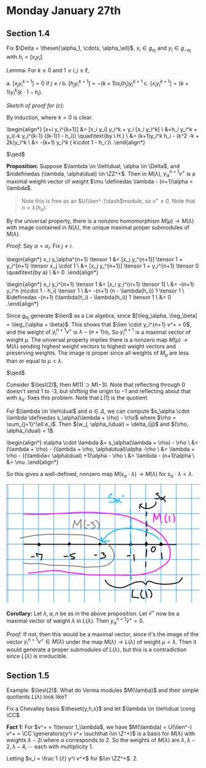 # Monday January 27th

## Section 1.4

Fix $\Delta = \theset{\alpha_1, \cdots, \alpha_\ell}$, $x_i \in g_{\alpha_i}$ and $y_i \in g_{-\alpha_i}$ with $h_i = [x_i y_i]$.

Lemma:
For $k\geq 0$ and $1 \leq i, j \leq \ell$,

a. $[x_j y_i^{k+1}] = 0$ if $j\neq i$
b. $[h_j y_i^{k+1}] = -(k+1) \alpha_i(h_j) y_i^{k+1}$
c. $[x_i y_i^{k+1}] = (k+1) y_i^{k} (k\cdot 1 - h_i)$.

*Sketch of proof for (c):*

By induction, where $k=0$ is clear.

\begin{align*}
[x+i y_i^{k+1}]
&= [x_i y_i] y_i^k + y_i [x_i y_i^k] \\
&=h_i y_i^k + y_i(-k y_i^{k-1} ((k-1)1 - h_i)) \quad\text{by I.H.} \\
&= (k+1)y_i^k h_i - (k^2 -k + 2k)y_i^k \\
&= -(k+1) y_i^k ( k\cdot 1 - h_i )\\
.\end{align*}

$\qed$

**Proposition:** 
Suppose $\lambda \in \lieh\dual, \alpha \in \Delta$, and $n\definedas (\lambda, \alpha\dual) \in \ZZ^+$.
Then in $M(\lambda)$, $y_\alpha^{n+1} v^+$ is a maximal weight vector of weight $\mu \definedas \lambda - (n+1)\alpha < \lambda$.

> Note this is free as an $U(\lien^-)\dash$module, so $v^+ \neq 0$.
> Note that $n = \lambda(h_\alpha)$.

By the universal property, there is a nonzero homomorphism $M(\mu) \to M(\lambda)$ with image contained in $N(\lambda)$, the unique maximal proper submodules of $M(\lambda)$.

*Proof:*
Say $\alpha = \alpha_i$.
Fix $j\neq i$.

\begin{align*}
x_i y_\alpha^{n+1} \tensor 1 
&= [x_j y_^{n+1}] \tensor 1 + y_i^{n+1} \tensor x_j \cdot 1 \\
&= [x_j y_^{n+1}] \tensor 1 + y_i^{n+1} \tensor 0 \quad\text{by a} \\
&= 0
.\end{align*}


\begin{align*}
x_i y_i^{n+1} \tensor 1 
&= [x_i y_i^{n+1} \tensor 1] \\
&= -(n+1) y_i^n (n\cdot 1 - h_i) \tensor 1 \\
&= -(n+1) (n - \lambda(h_i)) 1 \tensor 1 \\
&\definedas -(n+1) (\lambda(h_i) - \lambda(h_i)) 1 \tensor 1 \\
&= 0
.\end{align*}

Since $g_{\alpha_j}$ generate $\lien$ as a Lie algebra, since $[\lieg_\alpha, \lieg_\beta] = \lieg_{\alpha + \beta}$.
This shows that $\lien \cdot y_i^{n+1} v^+ = 0$, and the weight of $y_i^{n+1} v^+$ is $\lambda - (n+1)\alpha_i$.
So $y_i^{n+1}$ is a maximal vector of weight $\mu$.
The universal property implies there is a nonzero map $M(\mu) \to M(\lambda)$ sending highest weight vectors to highest weight vectors and preserving weights.
The image is proper since all weights of $M_\mu$ are less than or equal to $\mu < \lambda$.

$\qed$

Consider $\liesl(2)$, then $M(1) \supset M(-3)$.
Note that reflecting through 0 doesn't send 1 to -3, but shifting the origin to $-1$ and reflecting about that with $s_\alpha \cdot$ fixes this problem.
Note that $L(1)$ is the quotient.

For $\lambda \in \lieh\dual$ and $\alpha \in \Delta$, we can compute $s_\alpha \cdot \lambda \definedas s_\alpha(\lambda + \rho) - \rho$ where $\rho = \sum_{j=1}^\ell e_i$.
Then $(w_j, \alpha_i\dual) = \delta_{ij}$ and $(\rho, \alpha_i\dual) = 1$.

\begin{align*}
s\alpha \cdot \lambda 
&= s_\alpha(\lambda + \rho) - \rho \\
&= (\lambda + \rho) - (\lambda + \rho, \alpha\dual)\alpha -\rho \\
&= \lambda + \rho - ((\lambda< \alpha\dual) +1)\alpha - \rho \\
&= \lambda - (n+1)\alpha \\
&= \mu
.\end{align*}

So this gives a well-defined, nonzero map $M(s_\alpha \cdot \lambda) \to M(\lambda)$ for $s_\alpha \cdot \lambda < \lambda$.

![Image](figures/2020-01-27-09:35.png)

**Corollary:**
Let $\lambda, \alpha, n$ be as in the above proposition.
Let $\bar v^+$ now be a maximal vector of weight $\lambda$ in $L(\lambda)$.
Then $y_\alpha^{n+1} \bar v^+ = 0$.

*Proof:*
If not, then this would be a maximal vector, since it's the image of the vector $y_i^{n+1}v^+ \in M(\lambda)$ under the map $M(\lambda) \to L(\lambda)$ of weight $\mu < \lambda$.
Then it would generate a proper submodules of $L(\lambda)$, but this is a contradiction since $L(\lambda)$ is irreducible.


## Section 1.5

Example: $\liesl(2)$.
What do Verma modules $M(\lamba)$ and their simple quotients $L(\lambda)$ look like?

Fix a Chevalley basis $\theset{y,h,x}$ and let $\lambda \in \lieh\dual \cong \CC$.

**Fact 1:**
For $v^+ = 1\tensor 1_\lambda$, we have $M(\lambda) = U(\lien^-) v^+ = \CC \generators{y^i v^+ \suchthat i\in \Z^+}$ is a basis for $M(\lambda)$ with weights $\lambda - 2i$ where $\alpha$ corresponds to 2.
So the weights of $M(\lambda)$ are $\lambda, \lambda-2, \lambda-4, \cdots$ each with multiplicity 1.

Letting $v_i = \frac 1 {i!} y^i v^+$ for $i\in \ZZ^+$.
2. 
